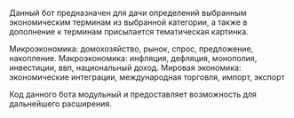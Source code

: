 Данный бот предназначен для дачи определений выбранным экономическим терминам из выбранной категории,
а также в дополнение к терминам присылается тематическая картинка.

Микроэкономика: домохозяйство, рынок, спрос, предложение, накопление. Макроэкономика: инфляция, дефляция, монополия, инвестиции, ввп, национальный доход. Мировая экономика: экономические интеграции, международная торговля, импорт, экспорт

Код данного бота модульный и предоставляет возможность для дальнейшего расширения.

